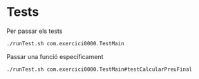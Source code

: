 # Tests

Per passar els tests

```bash
./runTest.sh com.exercici0000.TestMain
```

Passar una funció específicament

```bash
./runTest.sh com.exercici0000.TestMain#testCalcularPreuFinal
```

